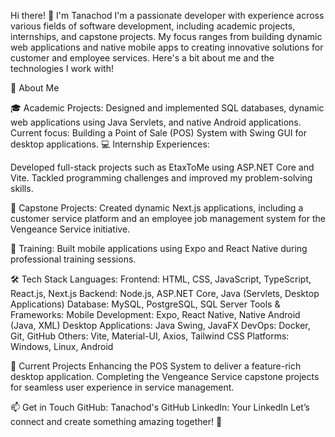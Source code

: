 Hi there! 👋 I'm Tanachod
I'm a passionate developer with experience across various fields of software development, including academic projects, internships, and capstone projects. My focus ranges from building dynamic web applications and native mobile apps to creating innovative solutions for customer and employee services. Here's a bit about me and the technologies I work with!

🌟 About Me

🎓 Academic Projects:
Designed and implemented SQL databases, dynamic web applications using Java Servlets, and native Android applications.
Current focus: Building a Point of Sale (POS) System with Swing GUI for desktop applications.
💻 Internship Experiences:

Developed full-stack projects such as EtaxToMe using ASP.NET Core and Vite.
Tackled programming challenges and improved my problem-solving skills.

🚀 Capstone Projects:
Created dynamic Next.js applications, including a customer service platform and an employee job management system for the Vengeance Service initiative.

📱 Training:
Built mobile applications using Expo and React Native during professional training sessions.

🛠️ Tech Stack
Languages:
Frontend: HTML, CSS, JavaScript, TypeScript, React.js, Next.js
Backend: Node.js, ASP.NET Core, Java (Servlets, Desktop Applications)
Database: MySQL, PostgreSQL, SQL Server
Tools & Frameworks:
Mobile Development: Expo, React Native, Native Android (Java, XML)
Desktop Applications: Java Swing, JavaFX
DevOps: Docker, Git, GitHub
Others: Vite, Material-UI, Axios, Tailwind CSS
Platforms:
Windows, Linux, Android

🔭 Current Projects
Enhancing the POS System to deliver a feature-rich desktop application.
Completing the Vengeance Service capstone projects for seamless user experience in service management.

📫 Get in Touch
GitHub: Tanachod's GitHub
LinkedIn: Your LinkedIn
Let’s connect and create something amazing together! 🚀
